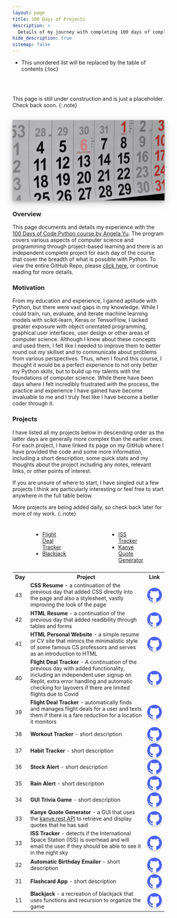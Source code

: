 ```yaml
---
layout: page
title: 100 Days of Projects
description: >
  Details of my journey with completing 100 days of complex coding projects in Python
hide_description: true
sitemap: false
---
```


<style>

.banner {
  box-shadow: 0 4px 8px 0 rgba(0, 0, 0, 0.2), 0 6px 20px 0 rgba(0, 0, 0, 0.19);
  center;
}

.justify {
  text-align: justify;
}

.center {
  display: block;
  margin-left: auto;
  margin-right: auto;
  width: 50%;
}

* {
  box-sizing: border-box;
}

.column25 {
  float: left;
  width: 25%;
  padding: 10px;
}

.column30 {
  float: left;
  width: 30%;
  padding: 10px;
}

.column40 {
  float: left;
  width: 40%;
  padding: 10px;
}

.column50 {
  float: left;
  width: 50%;
  padding: 10px;
}

.column60 {
  float: left;
  width: 60%;
  padding: 10px;
}

.column70 {
  float: left;
  width: 70%;
  padding: 10px;
}

.column75 {
  float: left;
  width: 75%;
  padding: 10px;
}

.row:after {
  content: "";
  display: table;
  clear: both;
}

@media screen and (max-width: 600px) {
  .column25 {
    width: 100%;
  }
  .column30 {
    width: 100%;
  }
  .column40 {
    width: 100%;
  }
  .column50 {
    width: 100%;
  }
  .column60 {
    width: 100%;
  }
  .column70 {
    width: 100%;
  }
  .column75 {
    width: 100%;
  }
}

.button_round {
  display: block;
  margin-left: auto;
  margin-right: auto;
  center;
  width: 100px;
  border-radius: 50px;
  box-shadow: 0 3px 5px 0 rgba(0, 0, 0, 0.1), 0 4px 6px 0 rgba(0, 0, 0, 0.1);
}

.button_round:hover{
  position: relative;
  top: -1px;
  box-shadow: 0 6px 10px 0 rgba(0, 0, 0, 0.15), 0 8px 12px 0 rgba(0, 0, 0, 0.15);
}

.button_rectangle {
  display: block;
  margin-left: auto;
  margin-right: auto;
  center;
  width: 175px;
}

.button_rectangle:hover{
  position: relative;
  top: -1px;
  box-shadow: 0 4px 8px 0 rgba(0, 0, 0, 0.15), 0 6px 10px 0 rgba(0, 0, 0, 0.15);
}

</style>

* This unordered list will be replaced by the table of contents
{:toc}

<br><br>

This page is still under construction and is just a placeholder. Check back soon.
{:.note}

<br>


<img src="/assets/img/100_days/100_days_cover.jpg"  alt="100_days" class="banner">

### Overview

This page documents and details my experience with the <a href="https://www.udemy.com/course/100-days-of-code" target="_blank">100 Days of Code Python course by Angela Yu</a>. The program covers various aspects of computer science and programming through project-based learning and there is an independent complete project for each day of the course that cover the breadth of what is possible with Python. To view the entire GitHub Repo, please <a href="https://github.com/ryanlonergan/100_days_of_projects" target="_blank">click here</a>, or continue reading for more details.

### Motivation

From my education and experience, I gained aptitude with Python, but there were vast gaps in my knowledge. While I could train, run, evaluate, and iterate machine learning models with scikit-learn, Keras or TensorFlow, I lacked greater exposure with object orientated programming, graphical user interfaces, user design or other areas of computer science. Although I knew about these concepts and used them, I felt like I needed to improve them to better round out my skillset and to communicate about problems from various perspectives. Thus, when I found this course, I thought it would be a perfect experience to not only better my Python skills, but to build up my talents with the foundations of computer science. While there have been days where I felt incredibly frustrated with the process, the practice and experience I have gained have become invaluable to me and I truly feel like I have become a better coder through it.

### Projects

I have listed all my projects below in descending order as the latter days are generally more complex than the earlier ones. For each project, I have linked its page on my GitHub where I have provided the code and some more information, including a short description, some quick stats and my thoughts about the project including any notes, relevant links, or other points of interest.

If you are unsure of where to start, I have singled out a few projects I think are particularly interesting or feel free to start anywhere in the full table below.

More projects are being added daily, so check back later for more of my work.
{:.note}

<div>
  <div class='column50'>
    <ul class='center'>
      <li><a href="https://github.com/ryanlonergan/100_days_of_projects/tree/main/day_39_flight_deal_tracker" target="_blank">Flight Deal Tracker</a></li>
      <li><a href="https://github.com/ryanlonergan/100_days_of_projects/tree/main/day_11_blackjack" target="_blank">Blackjack</a></li>
    </ul>
  </div>
  <div class='column50'>
    <ul class='center'>
      <li><a href="https://github.com/ryanlonergan/100_days_of_projects/tree/main/day_33_iss_tracker" target="_blank">ISS Tracker</a></li>
      <li><a href="https://github.com/ryanlonergan/100_days_of_projects/tree/main/day_33_kanye_quotes" target="_blank">Kanye Quote Generator</a></li>
    </ul>
  </div>
</div>


<table>
  <tr>
    <th>Day</th>
    <th>Project</th>
    <th>Link</th>
  </tr>
  <tr>
    <td>43</td>
    <td><strong>CSS Resume</strong> - a continuation of the previous day that added CSS directly into the page and also a stylesheet, vastly improving the look of the page</td>
    <td><a href="https://github.com/ryanlonergan/100_days_of_projects/tree/main/day_43_css_resume" target="_blank"><img src="/assets/img/github_logo.png" alt="View Project on Github" class="button_round"></a></td>
  </tr>
  <tr>
    <td>42</td>
    <td><strong>HTML Resume</strong> - a continuation of the previous day that added readibility through tables and forms</td>
    <td><a href="https://github.com/ryanlonergan/100_days_of_projects/tree/main/day_42_html_resume" target="_blank"><img src="/assets/img/github_logo.png" alt="View Project on Github" class="button_round"></a></td>
  </tr>
  <tr>
    <td>41</td>
    <td><strong>HTML Personal Website</strong> - a simple resume or CV site that mimics the minimalistic style of some famous CS professors and serves as an introduction to HTML</td>
    <td><a href="https://github.com/ryanlonergan/100_days_of_projects/tree/main/day_41_html_personal_site" target="_blank"><img src="/assets/img/github_logo.png" alt="View Project on Github" class="button_round"></a></td>
  </tr>  
  <tr>
    <td>40</td>
    <td><strong>Flight Deal Tracker</strong> - A continuation of the previous day with added functionality, including an independent user signup on Replit, extra error handling and automatic checking for layovers if there are limited flights due to Covid</td>
    <td><a href="https://github.com/ryanlonergan/100_days_of_projects/tree/main/day_40_flight_deal_tracker_cont" target="_blank"><img src="/assets/img/github_logo.png" alt="View Project on Github" class="button_round"></a></td>
  </tr>
  <tr>
    <td>39</td>
    <td><strong>Flight Deal Tracker</strong> - automatically finds and manages flight deals for a user and texts them if there is a fare reduction for a location it monitors</td>
    <td><a href="https://github.com/ryanlonergan/100_days_of_projects/tree/main/day_39_flight_deal_tracker" target="_blank"><img src="/assets/img/github_logo.png" alt="View Project on Github" class="button_round"></a></td>
  </tr>
  <tr>
    <td>38</td>
    <td><strong>Workout Tracker</strong> - short description</td>
    <td><a href="link" target="_blank"><img src="/assets/img/github_logo.png" alt="View Project on Github" class="button_round"></a></td>
  </tr>
  <tr>
    <td>37</td>
    <td><strong>Habit Tracker</strong> - short description</td>
    <td><a href="link" target="_blank"><img src="/assets/img/github_logo.png" alt="View Project on Github" class="button_round"></a></td>
  </tr>
  <tr>
    <td>36</td>
    <td><strong>Stock Alert</strong> - short description</td>
    <td><a href="link" target="_blank"><img src="/assets/img/github_logo.png" alt="View Project on Github" class="button_round"></a></td>
  </tr>
  <tr>
    <td>35</td>
    <td><strong>Rain Alert</strong> - short description</td>
    <td><a href="link" target="_blank"><img src="/assets/img/github_logo.png" alt="View Project on Github" class="button_round"></a></td>
  </tr>
  <tr>
    <td>34</td>
    <td><strong>GUI Trivia Game</strong> - short description</td>
    <td><a href="link" target="_blank"><img src="/assets/img/github_logo.png" alt="View Project on Github" class="button_round"></a></td>
  </tr>
  <tr>
    <td>33</td>
    <td><strong>Kanye Quote Generator</strong> - a GUI that uses the <a href='https://kanye.rest' target="_blank">kanye.rest API</a> to retrieve and display quotes that he has said</td>
    <td><a href="https://github.com/ryanlonergan/100_days_of_projects/tree/main/day_33_kanye_quotes" target="_blank"><img src="/assets/img/github_logo.png" alt="View Project on Github" class="button_round"></a></td>
  </tr>
  <tr>
    <td>33</td>
    <td><strong>ISS Tracker</strong> - detects if the International Space Station (ISS) is overhead and will email the user if they should be able to see it in the night sky</td>
    <td><a href="https://github.com/ryanlonergan/100_days_of_projects/tree/main/day_33_iss_tracker" target="_blank"><img src="/assets/img/github_logo.png" alt="View Project on Github" class="button_round"></a></td>
  </tr>
  <tr>
    <td>32</td>
    <td><strong>Automatic Birthday Emailer</strong> - short description</td>
    <td><a href="link" target="_blank"><img src="/assets/img/github_logo.png" alt="View Project on Github" class="button_round"></a></td>
  </tr>
  <tr>
    <td>31</td>
    <td><strong>Flashcard App</strong> - short description</td>
    <td><a href="link" target="_blank"><img src="/assets/img/github_logo.png" alt="View Project on Github" class="button_round"></a></td>
  </tr>
  <tr>
    <td>11</td>
    <td><strong>Blackjack</strong> - a recreation of blackjack that uses functions and recursion to organize the game</td>
    <td><a href="https://github.com/ryanlonergan/100_days_of_projects/tree/main/day_11_blackjack" target="_blank"><img src="/assets/img/github_logo.png" alt="View Project on Github" class="button_round"></a></td>
  </tr>      
</table>

<!--
TEMPLATE FOR TABLE ROW

<tr>
  <td>day</td>
  <td><strong>title</strong> - short description</td>
  <td><a href="link" target="_blank"><img src="/assets/img/github_logo.png" alt="View Project on Github" class="button_round"></a></td>
</tr>

-->
